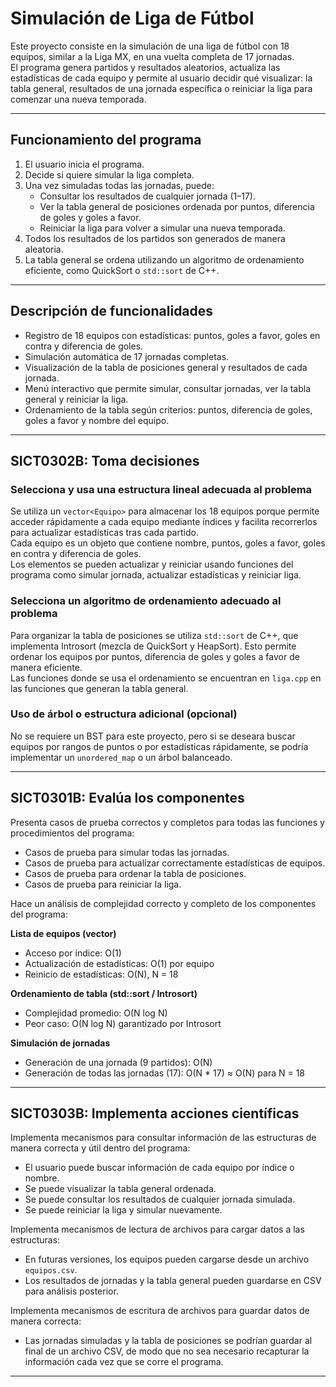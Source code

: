 # Simulación de Liga de Fútbol

Este proyecto consiste en la simulación de una liga de fútbol con 18 equipos, similar a la Liga MX, en una vuelta completa de 17 jornadas.  
El programa genera partidos y resultados aleatorios, actualiza las estadísticas de cada equipo y permite al usuario decidir qué visualizar: la tabla general, resultados de una jornada específica o reiniciar la liga para comenzar una nueva temporada.

---

## Funcionamiento del programa

1. El usuario inicia el programa.  
2. Decide si quiere simular la liga completa.  
3. Una vez simuladas todas las jornadas, puede:
   - Consultar los resultados de cualquier jornada (1–17).  
   - Ver la tabla general de posiciones ordenada por puntos, diferencia de goles y goles a favor.  
   - Reiniciar la liga para volver a simular una nueva temporada.  
4. Todos los resultados de los partidos son generados de manera aleatoria.  
5. La tabla general se ordena utilizando un algoritmo de ordenamiento eficiente, como QuickSort o `std::sort` de C++.

---

## Descripción de funcionalidades

- Registro de 18 equipos con estadísticas: puntos, goles a favor, goles en contra y diferencia de goles.  
- Simulación automática de 17 jornadas completas.  
- Visualización de la tabla de posiciones general y resultados de cada jornada.  
- Menú interactivo que permite simular, consultar jornadas, ver la tabla general y reiniciar la liga.  
- Ordenamiento de la tabla según criterios: puntos, diferencia de goles, goles a favor y nombre del equipo.

---

## SICT0302B: Toma decisiones

### Selecciona y usa una estructura lineal adecuada al problema
Se utiliza un `vector<Equipo>` para almacenar los 18 equipos porque permite acceder rápidamente a cada equipo mediante índices y facilita recorrerlos para actualizar estadísticas tras cada partido.  
Cada equipo es un objeto que contiene nombre, puntos, goles a favor, goles en contra y diferencia de goles.  
Los elementos se pueden actualizar y reiniciar usando funciones del programa como simular jornada, actualizar estadísticas y reiniciar liga.

### Selecciona un algoritmo de ordenamiento adecuado al problema
Para organizar la tabla de posiciones se utiliza `std::sort` de C++, que implementa Introsort (mezcla de QuickSort y HeapSort). Esto permite ordenar los equipos por puntos, diferencia de goles y goles a favor de manera eficiente.  
Las funciones donde se usa el ordenamiento se encuentran en `liga.cpp` en las funciones que generan la tabla general.

### Uso de árbol o estructura adicional (opcional)
No se requiere un BST para este proyecto, pero si se deseara buscar equipos por rangos de puntos o por estadísticas rápidamente, se podría implementar un `unordered_map` o un árbol balanceado.

---

## SICT0301B: Evalúa los componentes

Presenta casos de prueba correctos y completos para todas las funciones y procedimientos del programa:  
- Casos de prueba para simular todas las jornadas.  
- Casos de prueba para actualizar correctamente estadísticas de equipos.  
- Casos de prueba para ordenar la tabla de posiciones.  
- Casos de prueba para reiniciar la liga.  

Hace un análisis de complejidad correcto y completo de los componentes del programa:

**Lista de equipos (vector)**  
- Acceso por índice: O(1)  
- Actualización de estadísticas: O(1) por equipo  
- Reinicio de estadísticas: O(N), N = 18

**Ordenamiento de tabla (std::sort / Introsort)**  
- Complejidad promedio: O(N log N)  
- Peor caso: O(N log N) garantizado por Introsort

**Simulación de jornadas**  
- Generación de una jornada (9 partidos): O(N)  
- Generación de todas las jornadas (17): O(N * 17) ≈ O(N) para N = 18

---

## SICT0303B: Implementa acciones científicas

Implementa mecanismos para consultar información de las estructuras de manera correcta y útil dentro del programa:  
- El usuario puede buscar información de cada equipo por índice o nombre.  
- Se puede visualizar la tabla general ordenada.  
- Se puede consultar los resultados de cualquier jornada simulada.  
- Se puede reiniciar la liga y simular nuevamente.

Implementa mecanismos de lectura de archivos para cargar datos a las estructuras:  
- En futuras versiones, los equipos pueden cargarse desde un archivo `equipos.csv`.  
- Los resultados de jornadas y la tabla general pueden guardarse en CSV para análisis posterior.  

Implementa mecanismos de escritura de archivos para guardar datos de manera correcta:  
- Las jornadas simuladas y la tabla de posiciones se podrían guardar al final de un archivo CSV, de modo que no sea necesario recapturar la información cada vez que se corre el programa.

---

